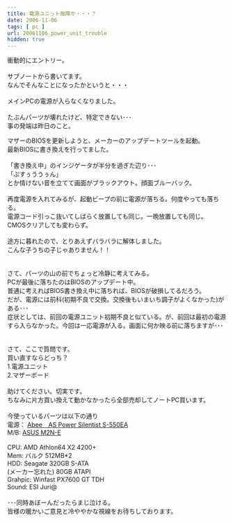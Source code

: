 ```yaml
---
title: 電源ユニット故障か・・・？
date: 2006-11-06
tags: [ pc ]
url: 20061106_power_unit_trouble
hidden: true
---
```

衝動的にエントリー。<br />
<br />
サブノートから書いてます。<br />
なんでそんなことになったかというと・・・<br />
<br />
メインPCの電源が入らなくなりました。<br />
<br />
たぶんパーツが壊れたけど、特定できない･･･<br />
事の発端は昨日のこと。<a></a>
<!--more-->
マザーのBIOSを更新しようと、メーカーのアップデートツールを起動。<br />
最新BIOSに書き換えを行ってました。<br />
<br />
「書き換え中」のインジゲータが半分を過ぎた辺り･･･<br />
「ぷすぅううぅん」<br />
とか情けない音を立てて画面がブラックアウト。顔面ブルーバック。<br />
<br />
再度電源を入れてみるが、起動ビープの前に電源が落ちる。何度やっても落ちる。<br />
電源コード引っこ抜いてしばらく放置しても同じ。一晩放置しても同じ。<br />
CMOSクリアしても変わらず。<br />
<br />
途方に暮れたので、とりあえずバラバラに解体しました。<br />
こんな子うちの子じゃありません！！<br />
<br />
<br />
さて、パーツの山の前でちょっと冷静に考えてみる。<br />
PCが最後に落ちたのはBIOSのアップデート中。<br />
普通に考えればBIOS書き換え中に落ちれば、BIOSが破損してるだろう。<br />
だが、電源には前科(初期不良で交換。交換後もいまいち調子がよくなかった)がある･･･<br />
症状としては、前回の電源ユニット初期不良と似ている。が、前回は最初の電源すら入らなかった。今回は一応電源が入る。画面に何か映る前に落ちますが･･･<br />
<br />
<br />
さて、ここで質問です。<br />
買い直すならどっち？<br />
1.電源ユニット<br />
2.マザーボード<br />
<br />
助けてください。切実です。<br />
ちなみに片方買い換えて動かなかったら全部売却してノートPC買います。<br />
<br />
今使っているパーツは以下の通り<br />
電源： <a href="http://www.abee.co.jp/Product/AS_Power_Silentist/S-450EA_S-550EA/index.html">Abee　AS Power Silentist S-550EA</a><br />
M/B: <a href="http://jp.asus.com/products4.aspx?l1=3&amp;l2=101&amp;l3=0&amp;model=1181&amp;modelmenu=1">ASUS M2N-E</a><br />
<br />
CPU: AMD Athlon64 X2 4200+<br />
Mem: バルク 512MB*2<br />
HDD: Seagate 320GB S-ATA<br />
     (メーカー忘れた) 80GB ATAPI<br />
Grahpic: Winfast PX7600 GT TDH<br />
Sound: ESI Juri@<br />
<br />
･･･同時あぼーんだったらまじ泣ける。<br />
皆様の暖かいご意見と冷ややかな視線をお待ちしております。

